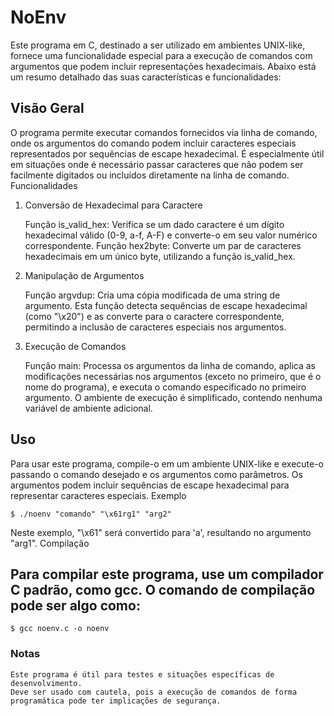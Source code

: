 # NoEnv

Este programa em C, destinado a ser utilizado em ambientes UNIX-like, fornece uma funcionalidade especial para a execução de comandos com argumentos que podem incluir representações hexadecimais. Abaixo está um resumo detalhado das suas características e funcionalidades:

## Visão Geral

O programa permite executar comandos fornecidos via linha de comando, onde os argumentos do comando podem incluir caracteres especiais representados por sequências de escape hexadecimal. É especialmente útil em situações onde é necessário passar caracteres que não podem ser facilmente digitados ou incluídos diretamente na linha de comando.
Funcionalidades
1. Conversão de Hexadecimal para Caractere

    Função is_valid_hex: Verifica se um dado caractere é um dígito hexadecimal válido (0-9, a-f, A-F) e converte-o em seu valor numérico correspondente.
    Função hex2byte: Converte um par de caracteres hexadecimais em um único byte, utilizando a função is_valid_hex.

2. Manipulação de Argumentos

    Função argvdup: Cria uma cópia modificada de uma string de argumento. Esta função detecta sequências de escape hexadecimal (como "\x20") e as converte para o caractere correspondente, permitindo a inclusão de caracteres especiais nos argumentos.

3. Execução de Comandos

    Função main: Processa os argumentos da linha de comando, aplica as modificações necessárias nos argumentos (exceto no primeiro, que é o nome do programa), e executa o comando especificado no primeiro argumento. O ambiente de execução é simplificado, contendo nenhuma variável de ambiente adicional.

## Uso

Para usar este programa, compile-o em um ambiente UNIX-like e execute-o passando o comando desejado e os argumentos como parâmetros. Os argumentos podem incluir sequências de escape hexadecimal para representar caracteres especiais.
Exemplo

`$ ./noenv "comando" "\x61rg1" "arg2"`

Neste exemplo, "\x61" será convertido para 'a', resultando no argumento "arg1".
Compilação

## Para compilar este programa, use um compilador C padrão, como gcc. O comando de compilação pode ser algo como:
``$ gcc noenv.c -o noenv``

### Notas

    Este programa é útil para testes e situações específicas de desenvolvimento.
    Deve ser usado com cautela, pois a execução de comandos de forma programática pode ter implicações de segurança.
